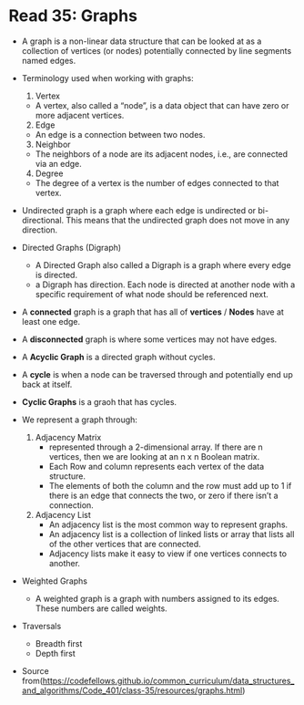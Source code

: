 # Read 35: Graphs 
- A graph is a non-linear data structure that can be looked at as a collection of vertices (or nodes) potentially connected by line segments named edges.
- Terminology used when working with graphs:
	1. Vertex
	-  A vertex, also called a “node”, is a data object that can have zero or more adjacent vertices.
	2. Edge
	- An edge is a connection between two nodes.
	3. Neighbor
	-  The neighbors of a node are its adjacent nodes, i.e., are connected via an edge.
	4. Degree
	-  The degree of a vertex is the number of edges connected to that vertex.
- Undirected graph is a graph where each edge is undirected or bi-directional. This means that the undirected graph does not move in any direction.
- Directed Graphs (Digraph) 
	- A Directed Graph also called a Digraph is a graph where every edge is directed.
	-  a Digraph has direction. Each node is directed at another node with a specific requirement of what node should be referenced next.



- A **connected** graph is a graph that has all of **vertices** / **Nodes** have at least one edge.

- A **disconnected** graph is where some vertices may not have edges.

- A **Acyclic Graph** is a directed graph without cycles.

- A **cycle** is when a node can be traversed through and potentially end up back at itself.
 
- **Cyclic Graphs** is a graoh that has cycles.

- We represent a graph through:
	1. Adjacency Matrix
		- represented through a 2-dimensional array. If there are n vertices, then we are looking at an n x n Boolean matrix.
		- Each Row and column represents each vertex of the data structure. 
		- The elements of both the column and the row must add up to 1 if there is an edge that connects the two, or zero if there isn’t a connection.
	2. Adjacency List
		- An adjacency list is the most common way to represent graphs.
		- An adjacency list is a collection of linked lists or array that lists all of the other vertices that are connected.
		- Adjacency lists make it easy to view if one vertices connects to another.

- Weighted Graphs
	- A weighted graph is a graph with numbers assigned to its edges. These numbers are called weights.
- Traversals
	- Breadth first
	- Depth first



- Source from(https://codefellows.github.io/common_curriculum/data_structures_and_algorithms/Code_401/class-35/resources/graphs.html)
